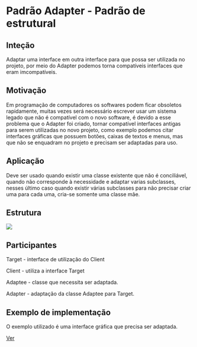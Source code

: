 <h1>Padrão Adapter - Padrão de estrutural</h1>
<h2>Inteção</h2>
<p>Adaptar uma interface em outra interface para que possa ser utilizada no projeto, por meio do Adapter podemos torna compatíveis interfaces que eram imcompatíveis.</p>
<h2>Motivação</h2>
<p>Em programação de computadores os softwares podem ficar obsoletos rapidamente, muitas vezes será necessário escrever usar um sistema legado que não é compatível com o novo software, é devido a esse problema que o Adapter foi criado, tornar compatível interfaces antigas para serem utilizadas no novo projeto, como exemplo podemos citar interfaces gráficas que possuem botões, caixas de textos e menus, mas que não se enquadram no projeto e precisam ser adaptadas para uso.</p>
<h2>Aplicação</h2>
<p>Deve ser usado quando existir uma classe existente que não é conciliável, quando não corresponde à necessidade e adaptar varias subclasses, nesses último caso quando existir várias subclasses para não precisar criar uma para cada uma, cria-se somente uma classe mãe.</p>
<h2>Estrutura</h2>
<img src="https://upload.wikimedia.org/wikipedia/commons/4/4e/Adapter_pattern.png"/>
<h2>Participantes</h2>
<p>Target - interface de utilização do Client</p>
<p>Client - utiliza a interface Target</p>
<p>Adaptee - classe que necessita ser adaptada.</p>
<p>Adapter - adaptação da classe Adaptee para Target.</p>
<h2>Exemplo de implementação</h2>
<p>O exemplo utilizado é uma interface gráfica que precisa ser adaptada.</p>
<a href="https://github.com/tiagofreitastjf/ProgramacaoAvancada/tree/master/PatternAdapter/Adapter">Ver</a>
